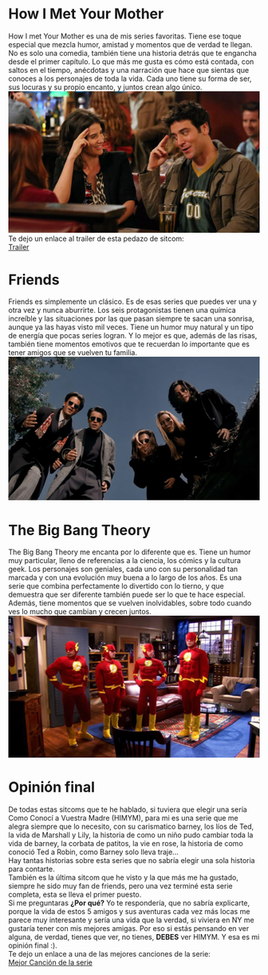 # How I Met Your Mother

How I met Your Mother es una de mis series favoritas. Tiene ese toque especial que mezcla humor, amistad y momentos que de verdad te llegan. No es solo una comedia, también tiene una historia detrás que te engancha desde el primer capítulo.
Lo que más me gusta es cómo está contada, con saltos en el tiempo, anécdotas y una narración que hace que sientas que conoces a los personajes de toda la vida. Cada uno tiene su forma de ser, sus locuras y su propio encanto, y juntos crean algo único.
<br/>
<img src = photos/HYMYM.jpg>
<br/>
Te dejo un enlace al trailer de esta pedazo de sitcom:<br/>
<a href = "https://www.youtube.com/embed/cjJLEYMzpjc?si=MEVKxB0xqyr6jlbV">Trailer</a>


# Friends

Friends es simplemente un clásico. Es de esas series que puedes ver una y otra vez y nunca aburrirte. Los seis protagonistas tienen una química increíble y las situaciones por las que pasan siempre te sacan una sonrisa, aunque ya las hayas visto mil veces.
Tiene un humor muy natural y un tipo de energía que pocas series logran. Y lo mejor es que, además de las risas, también tiene momentos emotivos que te recuerdan lo importante que es tener amigos que se vuelven tu familia.
<br/>
<img src = photos/friends.jpg>


# The Big Bang Theory

The Big Bang Theory me encanta por lo diferente que es. Tiene un humor muy particular, lleno de referencias a la ciencia, los cómics y la cultura geek. Los personajes son geniales, cada uno con su personalidad tan marcada y con una evolución muy buena a lo largo de los años.
Es una serie que combina perfectamente lo divertido con lo tierno, y que demuestra que ser diferente también puede ser lo que te hace especial. Además, tiene momentos que se vuelven inolvidables, sobre todo cuando ves lo mucho que cambian y crecen juntos.
<br/>
<img src = photos/BBT.jpg>

# Opinión final
De todas estas sitcoms que te he hablado, si tuviera que elegir una sería Como Conocí a Vuestra Madre (HIMYM), para mi es una serie que me alegra siempre que lo necesito, con su carismatico barney, los líos de Ted, la vida de Marshall y Lily, la historia de como un niño pudo cambiar toda la vida de barney, la corbata de patitos, la vie en rose, la historia de como conoció Ted a Robin, como Barney solo lleva traje...<br/>
Hay tantas historias sobre esta series que no sabría elegir una sola historia para contarte.<br/>
También es la última sitcom que he visto y la que más me ha gustado, siempre he sido muy fan de friends, pero una vez terminé esta serie completa, esta se lleva el primer puesto.<br/>
Si me preguntaras **¿Por qué?** Yo te respondería, que no sabría explicarte, porque la vida de estos 5 amigos y sus aventuras cada vez más locas me parece muy interesante y sería una vida que la verdad, si viviera en NY me gustaría tener con mis mejores amigas.
Por eso si estás pensando en ver alguna, de verdad, tienes que ver, no tienes, **DEBES** ver HIMYM.
Y esa es mi opinión final :).<br/>
Te dejo un enlace a una de las mejores canciones de la serie:<br/>
<a href = "https://www.youtube.com/embed/z_AgCzt9zcM?si=unWYkLjY4QgwGuhc">Mejor Canción de la serie</a>
